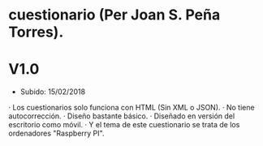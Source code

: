 # cuestionario (Per Joan S. Peña Torres).

# V1.0 
* Subido: 15/02/2018

· Los cuestionarios solo funciona con HTML (Sin XML o JSON). 
· No tiene autocorrección. 
· Diseño bastante básico. 
· Diseñado en versión del escritorio como móvil. 
· Y el tema de este cuestionario se trata de los ordenadores "Raspberry PI". 
